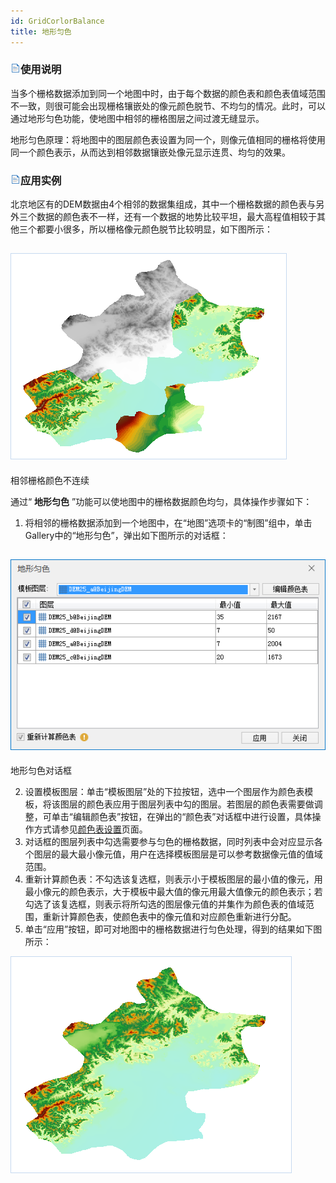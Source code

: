 ```yaml
---
id: GridCorlorBalance
title: 地形匀色
---
```

### ![](../../img/read.gif)使用说明

当多个栅格数据添加到同一个地图中时，由于每个数据的颜色表和颜色表值域范围不一致，则很可能会出现栅格镶嵌处的像元颜色脱节、不均匀的情况。此时，可以通过地形匀色功能，使地图中相邻的栅格图层之间过渡无缝显示。

地形匀色原理：将地图中的图层颜色表设置为同一个，则像元值相同的栅格将使用同一个颜色表示，从而达到相邻数据镶嵌处像元显示连贯、均匀的效果。

### ![](../../img/read.gif)应用实例

北京地区有的DEM数据由4个相邻的数据集组成，其中一个栅格数据的颜色表与另外三个数据的颜色表不一样，还有一个数据的地势比较平坦，最大高程值相较于其他三个都要小很多，所以栅格像元颜色脱节比较明显，如下图所示：

![](img/BeforeCorlorBalance.png)  
---  
相邻栅格颜色不连续  

通过“ **地形匀色** ”功能可以使地图中的栅格数据颜色均匀，具体操作步骤如下：

1. 将相邻的栅格数据添加到一个地图中，在“地图”选项卡的“制图”组中，单击Gallery中的“地形匀色”，弹出如下图所示的对话框：   

  ![](img/CorlorBalanceDia.png)  
---  
地形匀色对话框    

2. 设置模板图层：单击“模板图层”处的下拉按钮，选中一个图层作为颜色表模板，将该图层的颜色表应用于图层列表中勾的图层。若图层的颜色表需要做调整，可单击“编辑颜色表”按钮，在弹出的“颜色表”对话框中进行设置，具体操作方式请参见[颜色表设置](../VisualSetting/ColorTableDia.html)页面。
3. 对话框的图层列表中勾选需要参与匀色的栅格数据，同时列表中会对应显示各个图层的最大最小像元值，用户在选择模板图层是可以参考数据像元值的值域范围。
4. 重新计算颜色表：不勾选该复选框，则表示小于模板图层的最小值的像元，用最小像元的颜色表示，大于模板中最大值的像元用最大值像元的颜色表示；若勾选了该复选框，则表示将所勾选的图层像元值的并集作为颜色表的值域范围，重新计算颜色表，使颜色表中的像元值和对应颜色重新进行分配。 
5. 单击“应用”按钮，即可对地图中的栅格数据进行匀色处理，得到的结果如下图所示：  

  ![](img/CorlorBalanceResult.png)  
